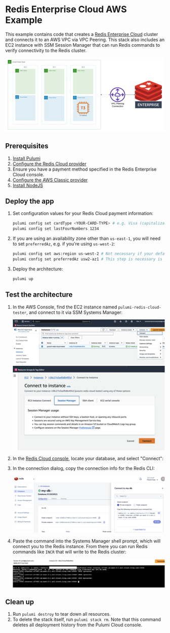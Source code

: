 # Redis Enterprise Cloud AWS Example

This example contains code that creates a [Redis Enterprise Cloud](https://app.redislabs.com/) cluster and connects it to an AWS VPC via VPC Peering. This stack also includes an EC2 instance with SSM Session Manager that can run Redis commands to verify connectivity to the Redis cluster.

![Architecture diagram of an AWS VPC across 3 availability zones, connected to Redis Enterprise Cloud via VPC peering](images/architecture.png)

## Prerequisites

1. [Install Pulumi](https://www.pulumi.com/docs/get-started/install/)
1. [Configure the Redis Cloud provider](https://www.pulumi.com/registry/packages/rediscloud/installation-configuration/)
1. Ensure you have a payment method specified in the Redis Enterprise Cloud console.
1. [Configure the AWS Classic provider](https://www.pulumi.com/registry/packages/aws/installation-configuration/)
1. [Install NodeJS](https://nodejs.org/en/download)

## Deploy the app

1. Set configuration values for your Redis Cloud payment information:

    ```bash
    pulumi config set cardType <YOUR-CARD-TYPE> # e.g. Visa (capitalization matters)
    pulumi config set lastFourNumbers 1234
    ```

1. If you are using an availability zone other than `us-east-1`, you will need to set `preferredAz`, e.g. if you're using `us-west-2`:

    ```bash
    pulumi config set aws:region us-west-2 # Not necessary if your default AWS region is e.g. us-west-2
    pulumi config set preferredAz usw2-az1 # This step is necessary is your default or selected region is not us-east-1
    ```

1. Deploy the architecture:

    ```bash
    pulumi up
    ```

## Test the architecture

1. In the AWS Console, find the EC2 instance named `pulumi-redis-cloud-tester`, and connect to it via SSM Systems Manager:

    ![AWS EC2 console, listing available instances](images/ec2-console.png)
    ![AWS EC2 connect dialog](images/ec2-connect.png)

1. In the [Redis Cloud console](https://app.redislabs.com/), locate your database, and select "Connect":

1. In the connection dialog, copy the connection info for the Redis CLI:

    ![Redis Cloud console showing the connection dialog with the CLI option selected](images/redis-console.png)

1. Paste the command into the Systems Manager shell prompt, which will connect you to the Redis instance. From there you can run Redis commands like `INCR` that will write to the Redis cluster:

    ![SSM Systems Manager shell with commands like redis connect and INCR](images/shell-commands.png)

## Clean up

1. Run `pulumi destroy` to tear down all resources.
1. To delete the stack itself, run `pulumi stack rm`. Note that this command deletes all deployment history from the Pulumi Cloud console.
